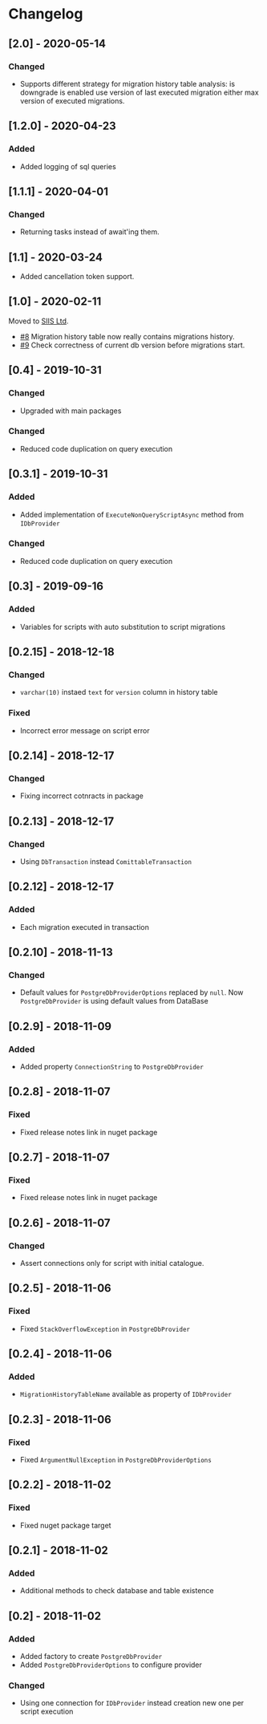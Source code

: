 # Changelog

## [2.0] - 2020-05-14

### Changed

- Supports different strategy for migration history table analysis: is downgrade is enabled use version of last executed migration either max version of executed migrations.

## [1.2.0] - 2020-04-23

### Added

- Added logging of sql queries

## [1.1.1] - 2020-04-01

### Changed

- Returning tasks instead of await'ing them.

## [1.1] - 2020-03-24

- Added cancellation token support.

## [1.0] - 2020-02-11

Moved to [SIIS Ltd](https://github.com/SIIS-Ltd/Curiosity.Migrations).
- [#8](https://github.com/SIIS-Ltd/Curiosity.Migrations/issues/8) Migration history table now really contains migrations history.
- [#9](https://github.com/SIIS-Ltd/Curiosity.Migrations/issues/9) Check correctness of current db version before migrations start.

## [0.4] - 2019-10-31

### Changed 

- Upgraded with main packages

### Changed

- Reduced code duplication on query execution

## [0.3.1] - 2019-10-31

### Added 

- Added implementation of `ExecuteNonQueryScriptAsync` method from `IDbProvider`

### Changed

- Reduced code duplication on query execution

## [0.3] - 2019-09-16

### Added 

- Variables for scripts with auto substitution to script migrations 

## [0.2.15] - 2018-12-18

### Changed

- `varchar(10)` instaed `text` for `version` column in history table

### Fixed

- Incorrect error message on script error

## [0.2.14] - 2018-12-17

### Changed

- Fixing incorrect cotnracts in package

## [0.2.13] - 2018-12-17

### Changed

- Using `DbTransaction` instead `ComittableTransaction`

## [0.2.12] - 2018-12-17

### Added

- Each migration executed in transaction

## [0.2.10] - 2018-11-13

### Changed

- Default values for `PostgreDbProviderOptions` replaced by `null`. Now `PostgreDbProvider` is using default values from DataBase

## [0.2.9] - 2018-11-09

### Added

- Added property `ConnectionString` to `PostgreDbProvider`

## [0.2.8] - 2018-11-07

### Fixed

- Fixed release notes link in nuget package

## [0.2.7] - 2018-11-07

### Fixed

- Fixed release notes link in nuget package

## [0.2.6] - 2018-11-07

### Changed

- Assert connections only for script with initial catalogue.  

## [0.2.5] - 2018-11-06

### Fixed

- Fixed `StackOverflowException` in  `PostgreDbProvider`

## [0.2.4] - 2018-11-06

### Added

- `MigrationHistoryTableName` available as property of `IDbProvider`

## [0.2.3] - 2018-11-06

### Fixed

- Fixed `ArgumentNullException` in  `PostgreDbProviderOptions`

## [0.2.2] - 2018-11-02

### Fixed

- Fixed nuget package target

## [0.2.1] - 2018-11-02

### Added

- Additional methods to check database and table existence

## [0.2] - 2018-11-02

### Added

- Added factory to create `PostgreDbProvider`
- Added `PostgreDbProviderOptions` to configure provider

### Changed

- Using one connection for `IDbProvider` instead creation new one per script execution